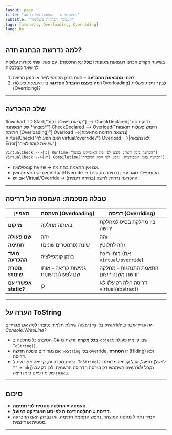 ```yaml
---
layout: page
title: "פולימורפיזם – העמסה מול דריסה"
subtitle: "העמקה והבהרות משלימות"
tags: [פולימורפיזם, Overloading, Overriding]
lang: he
---
```


## למה נדרשת הבחנה חדה?

בשיעור הקודם הכרנו דוגמאות מגוונות (כולל עץ החלטות). עם זאת, שתי נקודות עלולות להישאר מבלבלות:

1. **מתי מתבצעת ההכרעה** – האם בזמן הקומפילציה או בזמן הריצה?  
2. **מה בעצם ההבדל הפדגוגי** בין *העמסת פעולות* (Overloading) לבין *דריסת פעולות* (Overriding)?  

---

## שלב ההכרעה

<div class="mermaid">
flowchart TD
    Start["קריאת פעולה בקוד"] --> CheckDeclared["בדיקת סוג *מוצהר* של המשתנה"]
    CheckDeclared --> Overload["חיפוש פעולות תואמות חתימה (Overloading)"]
    Overload -->|נמצאה חתימה מתאימה| VirtualCheck{"האם הפעולה virtual/override?"}
    Overload -->|לא נמצאה| Error["שגיאת קומפילציה"]

    VirtualCheck -->|כן| Runtime["הכרעה בזמן ריצה: נקבע לפי סוג האובייקט בפועל"]
    VirtualCheck -->|לא| Compiletime["הכרעה בזמן קומפילציה: נקבע לפי הסוג המוצהר"]
</div>

* אם אין התאמה בחתימה → שגיאת קומפילציה.
* אם יש התאמה ואין Virtual/Override → הקומפיילר סוגר עניין (בחירה סטטית).
* אם יש Virtual/Override → ההכרעה נדחית לריצה (בחירה דינמית).

---

## טבלה מסכמת: העמסה מול דריסה

| מאפיין               | העמסה (Overloading)                  | דריסה (Overriding)                     |
| -------------------- | ------------------------------------ | -------------------------------------- |
| **מיקום**            | באותה מחלקה                          | בין מחלקת בסיס למחלקת ירושה            |
| **שם פעולה**         | זהה                                  | זהה                                    |
| **חתימה**            | שונה (פרמטרים שונים)                 | זהה לחלוטין                            |
| **מועד ההכרעה**      | בזמן קומפילציה                       | בזמן ריצה (אם `virtual/override`)      |
| **מטרת שימוש**       | גמישות קריאה – אותו שם לפעולות שונות | התאמת התנהגות – מחלקה יורשת משנה יישום |
| **אפשרי עם static?** | כן                                   | לא (דריסה חלה רק על virtual/abstract)  |

---

## הערה על ToString

שאלת תלמיד נפוצה: *למה אם מגדירים `ToString` בלי override זה עדיין עובד ב-Console.WriteLine?*

* הסיבה: כל מחלקה ב-C# **בכל מקרה** יורשת מ-`object` שבו קיימת פעולה `ToString()`.
* אם מגדירים פעולה חדשה `ToString` בלי override, זו **הסתרה** (Hiding) ולא דריסה.
* במקרה זה, קריאה מפורשת ל-`obj.ToString()` תפעל, אבל קריאה מרומזת (למשל `"" + obj`) תשתמש רק בגרסה הדרוסה הרשמית. לכן *רק עם override* נקבל באמת פולימורפיזם בזמן ריצה.

---

## סיכום

* **העמסה = החלטה סטטית לפי חתימה.**
* **דריסה = החלטה דינמית לפי סוג האובייקט בפועל.**
* תמיד נתחיל מהסוג המוצהר, נחפש התאמת חתימה, ואז נבדוק האם ההכרעה סטטית או דינמית.

---
